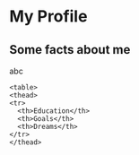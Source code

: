 <!DOCTYPE html>
<html>
<head>
   <title>Repository</title>
</head>
<body>
      
   <h1>My Profile</h1>
   <h2>Some facts about me</h2>
      <p>abc</p>
      
    <table>
    <thead>
    <tr>
      <th>Education</th>
      <th>Goals</th>
      <th>Dreams</th>
    </tr>
    </thead>
   </table>
  
</body>
</html>
